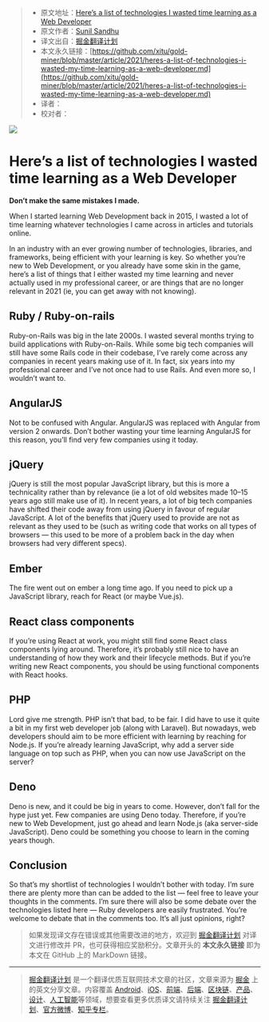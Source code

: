 > * 原文地址：[Here’s a list of technologies I wasted time learning as a Web Developer](https://javascript.plainenglish.io/heres-a-list-of-technologies-i-wasted-my-time-learning-as-a-web-developer-e427d0bfafc3)
> * 原文作者：[Sunil Sandhu](https://medium.com/@sunilsandhu)
> * 译文出自：[掘金翻译计划](https://github.com/xitu/gold-miner)
> * 本文永久链接：[https://github.com/xitu/gold-miner/blob/master/article/2021/heres-a-list-of-technologies-i-wasted-my-time-learning-as-a-web-developer.md](https://github.com/xitu/gold-miner/blob/master/article/2021/heres-a-list-of-technologies-i-wasted-my-time-learning-as-a-web-developer.md)
> * 译者：
> * 校对者：

![](https://cdn-images-1.medium.com/max/2560/1*szP5mmBU8NjkLbO2HE3bJw.png)

# Here’s a list of technologies I wasted time learning as a Web Developer

**Don’t make the same mistakes I made.**

When I started learning Web Development back in 2015, I wasted a lot of time learning whatever technologies I came across in articles and tutorials online.

In an industry with an ever growing number of technologies, libraries, and frameworks, being efficient with your learning is key. So whether you’re new to Web Development, or you already have some skin in the game, here’s a list of things that I either wasted my time learning and never actually used in my professional career, or are things that are no longer relevant in 2021 (ie, you can get away with not knowing).

## Ruby / Ruby-on-rails

Ruby-on-Rails was big in the late 2000s. I wasted several months trying to build applications with Ruby-on-Rails. While some big tech companies will still have some Rails code in their codebase, I’ve rarely come across any companies in recent years making use of it. In fact, six years into my professional career and I’ve not once had to use Rails. And even more so, I wouldn’t want to.

## AngularJS

Not to be confused with Angular. AngularJS was replaced with Angular from version 2 onwards. Don’t bother wasting your time learning AngularJS for this reason, you’ll find very few companies using it today.

## jQuery

jQuery is still the most popular JavaScript library, but this is more a technicality rather than by relevance (ie a lot of old websites made 10–15 years ago still make use of it). In recent years, a lot of big tech companies have shifted their code away from using jQuery in favour of regular JavaScript. A lot of the benefits that jQuery used to provide are not as relevant as they used to be (such as writing code that works on all types of browsers — this used to be more of a problem back in the day when browsers had very different specs).

## Ember

The fire went out on ember a long time ago. If you need to pick up a JavaScript library, reach for React (or maybe Vue.js).

## React class components

If you’re using React at work, you might still find some React class components lying around. Therefore, it’s probably still nice to have an understanding of how they work and their lifecycle methods. But if you’re writing new React components, you should be using functional components with React hooks.

## PHP

Lord give me strength. PHP isn’t that bad, to be fair. I did have to use it quite a bit in my first web developer job (along with Laravel). But nowadays, web developers should aim to be more efficient with learning by reaching for Node.js. If you’re already learning JavaScript, why add a server side language on top such as PHP, when you can now use JavaScript on the server?

## Deno

Deno is new, and it could be big in years to come. However, don’t fall for the hype just yet. Few companies are using Deno today. Therefore, if you’re new to Web Development, just go ahead and learn Node.js (aka server-side JavaScript). Deno could be something you choose to learn in the coming years though.

## Conclusion

So that’s my shortlist of technologies I wouldn’t bother with today. I’m sure there are plenty more than can be added to the list — feel free to leave your thoughts in the comments. I’m sure there will also be some debate over the technologies listed here — Ruby developers are easily frustrated. You’re welcome to debate that in the comments too. It’s all just opinions, right?

> 如果发现译文存在错误或其他需要改进的地方，欢迎到 [掘金翻译计划](https://github.com/xitu/gold-miner) 对译文进行修改并 PR，也可获得相应奖励积分。文章开头的 **本文永久链接** 即为本文在 GitHub 上的 MarkDown 链接。

---

> [掘金翻译计划](https://github.com/xitu/gold-miner) 是一个翻译优质互联网技术文章的社区，文章来源为 [掘金](https://juejin.im) 上的英文分享文章。内容覆盖 [Android](https://github.com/xitu/gold-miner#android)、[iOS](https://github.com/xitu/gold-miner#ios)、[前端](https://github.com/xitu/gold-miner#前端)、[后端](https://github.com/xitu/gold-miner#后端)、[区块链](https://github.com/xitu/gold-miner#区块链)、[产品](https://github.com/xitu/gold-miner#产品)、[设计](https://github.com/xitu/gold-miner#设计)、[人工智能](https://github.com/xitu/gold-miner#人工智能)等领域，想要查看更多优质译文请持续关注 [掘金翻译计划](https://github.com/xitu/gold-miner)、[官方微博](http://weibo.com/juejinfanyi)、[知乎专栏](https://zhuanlan.zhihu.com/juejinfanyi)。
